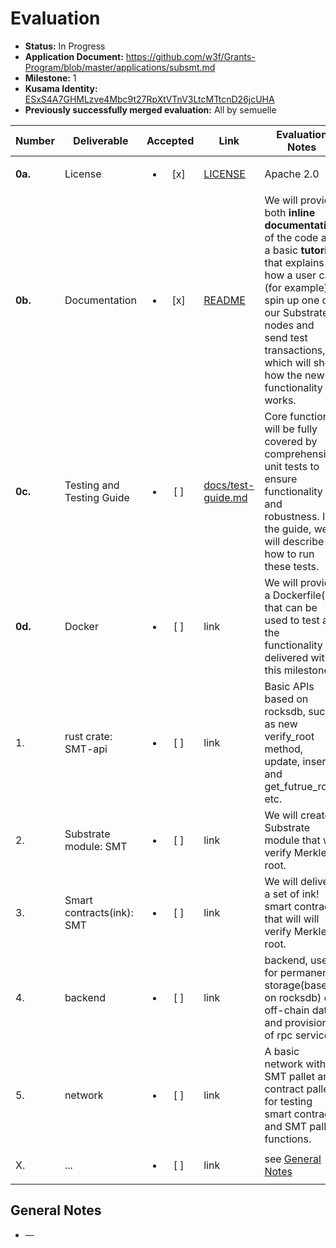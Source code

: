 # Evaluation

- **Status:** In Progress
- **Application Document:** https://github.com/w3f/Grants-Program/blob/master/applications/subsmt.md
- **Milestone:** 1
- **Kusama Identity:** [ESxS4A7GHMLzve4Mbc9t27RpXtVTnV3LtcMTtcnD26jcUHA](https://polkascan.io/pre/kusama/account/ESxS4A7GHMLzve4Mbc9t27RpXtVTnV3LtcMTtcnD26jcUHA)
- **Previously successfully merged evaluation:** All by semuelle

| Number | Deliverable | Accepted | Link | Evaluation Notes |
| ------ | ----------- | :------: | ---- |----------------- |
| **0a.** | License | <ul><li>[x] </li></ul> | [LICENSE](https://github.com/farcloud-labs/subsmt/blob/1847a735331fd40e8476190930b1cf33bf196b8a/LICENSE) | Apache 2.0  |
| **0b.** | Documentation | <ul><li>[x] </li></ul> | [README](https://github.com/farcloud-labs/subsmt/blob/1847a735331fd40e8476190930b1cf33bf196b8a/README.md) | We will provide both **inline documentation** of the code and a basic **tutorial** that explains how a user can (for example) spin up one of our Substrate nodes and send test transactions, which will show how the new functionality works. |
| **0c.** | Testing and Testing Guide | <ul><li>[ ] </li></ul> | [docs/test-guide.md](https://github.com/farcloud-labs/subsmt/blob/1847a735331fd40e8476190930b1cf33bf196b8a/docs/test-guide.md) | Core functions will be fully covered by comprehensive unit tests to ensure functionality and robustness. In the guide, we will describe how to run these tests. |
| **0d.** | Docker | <ul><li>[ ] </li></ul> | link | We will provide a Dockerfile(s) that can be used to test all the functionality delivered with this milestone. | 
|  1. | rust crate: SMT-api | <ul><li>[ ] </li></ul> | link | Basic APIs based on rocksdb, such as new verify_root method, update, insert and get_futrue_root, etc. |
|  2. | Substrate module: SMT | <ul><li>[ ] </li></ul> | link | We will create a Substrate module that will verify Merkle root. |
|  3. | Smart contracts(ink): SMT | <ul><li>[ ] </li></ul> | link | We will deliver a set of ink! smart contracts that will will verify Merkle root.  
|  4. | backend | <ul><li>[ ] </li></ul> | link | backend, used for permanent storage(based on rocksdb) of off-chain data and provision of rpc services.  |
|  5. | network | <ul><li>[ ] </li></ul> | link | A basic network with SMT pallet and contract pallet for testing smart contracts and SMT pallet functions.
| X. | ... | <ul><li>[ ] </li></ul> | link | see [General Notes](#general-notes) |


## General Notes

- —
